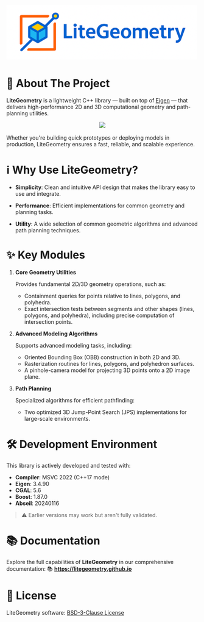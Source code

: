 
<h1 align="left">
    <img src="./images/banner.png" alt="LiteGeometry Logo" style="margin-top: 0px;" width="500">
</h1>


# **🌟 About The Project**

**LiteGeometry** is a lightweight C++ library — built on top of [Eigen](https://eigen.tuxfamily.org/index.php?title=Main_Page) — that delivers high-performance 2D and 3D computational geometry and path-planning utilities.

<p align="center">
  <img src="./images/homepage.png" style="max-width: 100%; height: auto;">
</p>

Whether you're building quick prototypes or deploying models in production, LiteGeometry ensures a fast, reliable, and scalable experience.


# **ℹ️ Why Use LiteGeometry?**

- **Simplicity**: Clean and intuitive API design that makes the library easy to use and integrate.

- **Performance**: Efficient implementations for common geometry and planning tasks.

- **Utility**: A wide selection of common geometric algorithms and advanced path planning techniques.


# **✨ Key Modules**

1. **Core Geometry Utilities**

    Provides fundamental 2D/3D geometry operations, such as:

    - Containment queries for points relative to lines, polygons, and polyhedra.
    - Exact intersection tests between segments and other shapes (lines, polygons, and polyhedra), including precise computation of intersection points.

2. **Advanced Modeling Algorithms**

    Supports advanced modeling tasks, including:

    - Oriented Bounding Box (OBB) construction in both 2D and 3D.
    - Rasterization routines for lines, polygons, and polyhedron surfaces.
    - A pinhole-camera model for projecting 3D points onto a 2D image plane.

3. **Path Planning**

    Specialized algorithms for efficient pathfinding:

    - Two optimized 3D Jump-Point Search (JPS) implementations for large-scale environments.


# **🛠 Development Environment**

This library is actively developed and tested with:

- **Compiler**: MSVC 2022 (C++17 mode)
- **Eigen**: 3.4.90
- **CGAL**: 5.6
- **Boost**: 1.87.0
- **Abseil**: 20240116
> ⚠️ Earlier versions may work but aren't fully validated.


# **📚 Documentation**
Explore the full capabilities of **LiteGeometry** in our comprehensive documentation:
:books: **https://litegeometry.github.io**

# **📜 License**
LiteGeometry software: [BSD-3-Clause License](LICENSE.txt)

